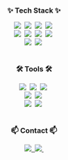 <!--타이틀 부분-->
<!--<div align="center">-->
<!--  <img src="https://github.com/oka1313/oka1313/assets/101691440/92118a53-c5b6-40bc-b130-bf8c398d7b51" />-->
<!--</div>-->

<!--내용 부분-->
<h3 align="center">✨ Tech Stack ✨</h3>
<div align="center">
  <img src="https://img.shields.io/badge/C-A8B9CC?style=for-the-badge&logo=C&logoColor=white" />&nbsp
  <img src="https://img.shields.io/badge/C++-00599C?style=for-the-badge&logo=cplusplus&logoColor=white" />&nbsp
  <img src="https://img.shields.io/badge/C♯-512BD4?style=for-the-badge&logo=csharp&logoColor=white" />&nbsp
  <img src="https://img.shields.io/badge/python-3670A0?style=for-the-badge&logo=python&logoColor=white" />&nbsp
</div>
<div align="center">
  <img src="https://img.shields.io/badge/PyTorch-EE4C2C?style=for-the-badge&logo=PyTorch&logoColor=ffdd54" />&nbsp
  <img src="https://img.shields.io/badge/pandas-150458.svg?style=for-the-badge&logo=pandas&logoColor=white" />&nbsp
  <img src="https://img.shields.io/badge/TensorFlow-FF6F00?style=for-the-badge&logo=tensorflow&logoColor=white" />&nbsp
  <img src="https://img.shields.io/badge/Keras-D00000?style=for-the-badge&logo=keras&logoColor=white" />&nbsp
</div>
<div align="center">
  <img src="https://img.shields.io/badge/numpy-4d77cf.svg?style=for-the-badge&logo=numpy&logoColor=white" />&nbsp
  <img src="https://img.shields.io/badge/Matplotlib-11557c.svg?style=for-the-badge&logo=Matplotlib&logoColor=white" />&nbsp
</div>
<br>

<!--<h3 align="center">📚 Studying 📚</h3>-->
<!--<div align="center">-->
<!--  <img src="https://img.shields.io/badge/typescript-007ACC.svg?style=for-the-badge&logo=typescript&logoColor=white" />&nbsp-->
<!--  <img src="https://img.shields.io/badge/React%20Query-FF4154?style=for-the-badge&logo=react%20query&logoColor=white" />&nbsp-->
<!--  <img src="https://img.shields.io/badge/Recoil-3578E5?style=for-the-badge&logo=recoil&logoColor=white" />&nbsp-->
<!--</div>-->
<!--<br>-->

<h3 align="center">🛠 Tools 🛠</h3>
<div align="center">
  <img src="https://img.shields.io/badge/git-F05033.svg?style=for-the-badge&logo=git&logoColor=white" />&nbsp
  <img src="https://img.shields.io/badge/github-181717.svg?style=for-the-badge&logo=github&logoColor=white" />&nbsp
  <img src="https://img.shields.io/badge/Notion-F3F3F3.svg?style=for-the-badge&logo=notion&logoColor=black" />&nbsp
</div>

<div align="center">
  <img src="https://img.shields.io/badge/adobe%20photoshop-08253c.svg?style=for-the-badge&logo=adobe%20photoshop&logoColor=37abff" />&nbsp
  <img src="https://img.shields.io/badge/figma-F24E1E.svg?style=for-the-badge&logo=figma&logoColor=white" />&nbsp
</div>

<div align="center">
  <img src="https://img.shields.io/badge/VSCode-2C2C32.svg?style=for-the-badge&logo=visual-studio-code&logoColor=22ABF3" />&nbsp
  <img src="https://img.shields.io/badge/jupyter-2C2C32.svg?style=for-the-badge&logo=jupyter&logoColor=F37726" />&nbsp
<!--   <img src="https://img.shields.io/badge/Colab-2C2C32.svg?style=for-the-badge&logo=googlecolab&logoColor=F9AB00" />&nbsp -->
</div>

<br>
<h3 align="center">📫 Contact 📫</h3>
<div align="center">
  <a href="https://rjh.kr">
    <img src="https://img.shields.io/badge/Homepage-1EBC8F?style=for-the-badge&logo=velog&logoColor=white" />&nbsp
  </a>
  <a href="mailto:ryujunhyeong@gmail.com">
    <img
      src="https://img.shields.io/badge/ryujunhyeong@gmail.com-D14836?style=for-the-badge&logo=gmail&logoColor=white"/>&nbsp
  </a>
</div>

<br>
<div align="center">
  
<!--   ![Top Langs](https://github-readme-stats.vercel.app/api/top-langs/?username=ryujunhyeong&layout=compact) -->
<!--   ![Anurag's GitHub stats](https://github-readme-stats.vercel.app/api?username=ryujunhyeong&show_icons=true&theme=transparent) -->
</div>
